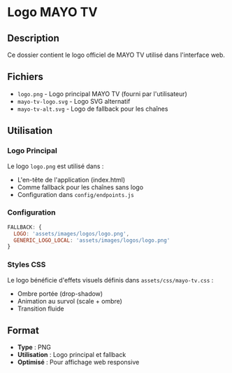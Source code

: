 # Logo MAYO TV

## Description
Ce dossier contient le logo officiel de MAYO TV utilisé dans l'interface web.

## Fichiers
- `logo.png` - Logo principal MAYO TV (fourni par l'utilisateur)
- `mayo-tv-logo.svg` - Logo SVG alternatif 
- `mayo-tv-alt.svg` - Logo de fallback pour les chaînes

## Utilisation

### Logo Principal
Le logo `logo.png` est utilisé dans :
- L'en-tête de l'application (index.html)
- Comme fallback pour les chaînes sans logo
- Configuration dans `config/endpoints.js`

### Configuration
```javascript
FALLBACK: {
  LOGO: 'assets/images/logos/logo.png',
  GENERIC_LOGO_LOCAL: 'assets/images/logos/logo.png'
}
```

### Styles CSS
Le logo bénéficie d'effets visuels définis dans `assets/css/mayo-tv.css` :
- Ombre portée (drop-shadow)
- Animation au survol (scale + ombre)
- Transition fluide

## Format
- **Type** : PNG
- **Utilisation** : Logo principal et fallback
- **Optimisé** : Pour affichage web responsive